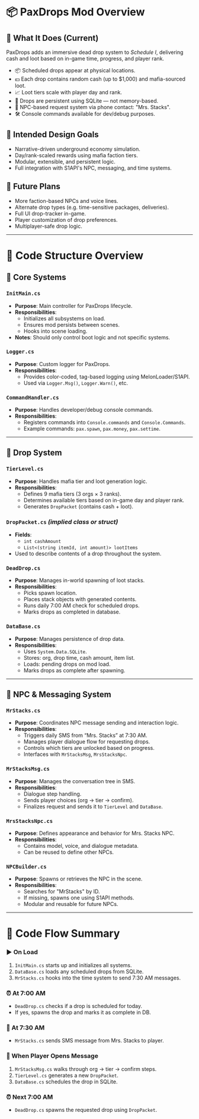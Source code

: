 # 📦 PaxDrops Mod Overview

## 🧾 What It Does (Current)
PaxDrops adds an immersive dead drop system to *Schedule I*, delivering cash and loot based on in-game time, progress, and player rank.

- 📦 Scheduled drops appear at physical locations.
- 💵 Each drop contains random cash (up to $1,000) and mafia-sourced loot.
- 📈 Loot tiers scale with player day and rank.
- 📅 Drops are persistent using SQLite — not memory-based.
- 📱 NPC-based request system via phone contact: "Mrs. Stacks".
- 🛠 Console commands available for dev/debug purposes.

## 🎯 Intended Design Goals
- Narrative-driven underground economy simulation.
- Day/rank-scaled rewards using mafia faction tiers.
- Modular, extensible, and persistent logic.
- Full integration with S1API's NPC, messaging, and time systems.

## 🚀 Future Plans
- More faction-based NPCs and voice lines.
- Alternate drop types (e.g. time-sensitive packages, deliveries).
- Full UI drop-tracker in-game.
- Player customization of drop preferences.
- Multiplayer-safe drop logic.

---

# 📂 Code Structure Overview

## 🔹 Core Systems

### `InitMain.cs`
- **Purpose**: Main controller for PaxDrops lifecycle.
- **Responsibilities**:
  - Initializes all subsystems on load.
  - Ensures mod persists between scenes.
  - Hooks into scene loading.
- **Notes**: Should only control boot logic and not specific systems.

### `Logger.cs`
- **Purpose**: Custom logger for PaxDrops.
- **Responsibilities**:
  - Provides color-coded, tag-based logging using MelonLoader/S1API.
  - Used via `Logger.Msg()`, `Logger.Warn()`, etc.

### `CommandHandler.cs`
- **Purpose**: Handles developer/debug console commands.
- **Responsibilities**:
  - Registers commands into `Console.commands` and `Console.Commands`.
  - Example commands: `pax.spawn`, `pax.money`, `pax.settime`.

---

## 🔹 Drop System

### `TierLevel.cs`
- **Purpose**: Handles mafia tier and loot generation logic.
- **Responsibilities**:
  - Defines 9 mafia tiers (3 orgs × 3 ranks).
  - Determines available tiers based on in-game day and player rank.
  - Generates `DropPacket` (contains cash + loot).

### `DropPacket.cs` *(implied class or struct)*
- **Fields**:
  - `int cashAmount`
  - `List<(string itemId, int amount)> lootItems`
- Used to describe contents of a drop throughout the system.

### `DeadDrop.cs`
- **Purpose**: Manages in-world spawning of loot stacks.
- **Responsibilities**:
  - Picks spawn location.
  - Places stack objects with generated contents.
  - Runs daily 7:00 AM check for scheduled drops.
  - Marks drops as completed in database.

### `DataBase.cs`
- **Purpose**: Manages persistence of drop data.
- **Responsibilities**:
  - Uses `System.Data.SQLite`.
  - Stores: org, drop time, cash amount, item list.
  - Loads: pending drops on mod load.
  - Marks drops as complete after spawning.

---

## 🔹 NPC & Messaging System

### `MrStacks.cs`
- **Purpose**: Coordinates NPC message sending and interaction logic.
- **Responsibilities**:
  - Triggers daily SMS from “Mrs. Stacks” at 7:30 AM.
  - Manages player dialogue flow for requesting drops.
  - Controls which tiers are unlocked based on progress.
  - Interfaces with `MrStacksMsg`, `MrsStacksNpc`.

### `MrStacksMsg.cs`
- **Purpose**: Manages the conversation tree in SMS.
- **Responsibilities**:
  - Dialogue step handling.
  - Sends player choices (org → tier → confirm).
  - Finalizes request and sends it to `TierLevel` and `DataBase`.

### `MrsStacksNpc.cs`
- **Purpose**: Defines appearance and behavior for Mrs. Stacks NPC.
- **Responsibilities**:
  - Contains model, voice, and dialogue metadata.
  - Can be reused to define other NPCs.

### `NPCBuilder.cs`
- **Purpose**: Spawns or retrieves the NPC in the scene.
- **Responsibilities**:
  - Searches for "MrStacks" by ID.
  - If missing, spawns one using S1API methods.
  - Modular and reusable for future NPCs.

---

# 🧭 Code Flow Summary

### ▶️ On Load
1. `InitMain.cs` starts up and initializes all systems.
2. `DataBase.cs` loads any scheduled drops from SQLite.
3. `MrStacks.cs` hooks into the time system to send 7:30 AM messages.

### ⏰ At 7:00 AM
- `DeadDrop.cs` checks if a drop is scheduled for today.
- If yes, spawns the drop and marks it as complete in DB.

### 📱 At 7:30 AM
- `MrStacks.cs` sends SMS message from Mrs. Stacks to player.

### 💬 When Player Opens Message
1. `MrStacksMsg.cs` walks through org → tier → confirm steps.
2. `TierLevel.cs` generates a new `DropPacket`.
3. `DataBase.cs` schedules the drop in SQLite.

### ⏰ Next 7:00 AM
- `DeadDrop.cs` spawns the requested drop using `DropPacket`.